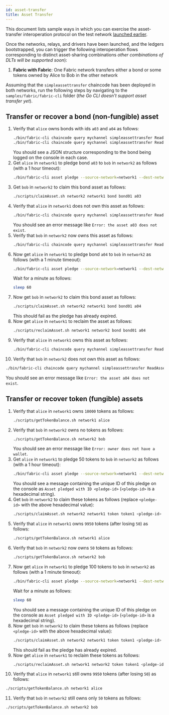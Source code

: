 ```yaml
---
id: asset-transfer
title: Asset Transfer
---
```


<!--
 Copyright IBM Corp. All Rights Reserved.

 SPDX-License-Identifier: CC-BY-4.0
 -->

This document lists sample ways in which you can exercise the asset-transfer interoperation protocol on the test network [launched earlier](../test-network/overview).

Once the networks, relays, and drivers have been launched, and the ledgers bootstrapped, you can trigger the following interoperation flows corresponding to distinct asset-sharing combinations _other combinations of DLTs will be supported soon_):
1. **Fabric with Fabric**: One Fabric network transfers either a bond or some tokens owned by Alice to Bob in the other network

Assuming that the `simpleassettransfer` chaincode has been deployed in both networks, run the following steps by navigating to the `samples/fabric/fabric-cli` folder (_the Go CLI doesn't support asset transfer yet_).

## Transfer or recover a bond (non-fungible) asset

1. Verify that `alice` owns bonds with ids `a03` and `a04` as follows:
   ```bash
   ./bin/fabric-cli chaincode query mychannel simpleassettransfer ReadAsset '["bond01","a03","true"]' --local-network=network1
   ./bin/fabric-cli chaincode query mychannel simpleassettransfer ReadAsset '["bond01","a04","true"]' --local-network=network1
   ```
   You should see a JSON structure corresponding to the bond being logged on the console in each case.
2. Get `alice` in `network1` to pledge bond `a03` to `bob` in `network2` as follows (with a 1 hour timeout):
   ```bash
   ./bin/fabric-cli asset pledge --source-network=network1 --dest-network=network2 --recipient=bob --expiry-secs=3600 --type=bond --ref=a03 --data-file=src/data/assetsForTransfer.json
   ```
3. Get `bob` in `network2` to claim this bond asset as follows:
   ```bash
   ./scripts/claimAsset.sh network2 network1 bond bond01 a03
   ```
4. Verify that `alice` in `network1` does not own this asset as follows:
   ```bash
   ./bin/fabric-cli chaincode query mychannel simpleassettransfer ReadAsset '["bond01","a03","true"]' --local-network=network1
   ```
   You should see an error message like `Error: the asset a03 does not exist`.
5. Verify that `bob` in `network2` now owns this asset as follows:
   ```bash
   ./bin/fabric-cli chaincode query mychannel simpleassettransfer ReadAsset '["bond01","a03","true"]' --local-network=network2
   ```
6. Now get `alice` in `network1` to pledge bond `a04` to `bob` in `network2` as follows (with a 1 minute timeout):
   ```bash
   ./bin/fabric-cli asset pledge --source-network=network1 --dest-network=network2 --recipient=bob --expiry-secs=60 --type=bond --ref=a04 --data-file=src/data/assetsForTransfer.json
   ```
   Wait for a minute as follows:
   ```bash
   sleep 60
   ```
7. Now get `bob` in `network2` to claim this bond asset as follows:
   ```bash
   ./scripts/claimAsset.sh network2 network1 bond bond01 a04
   ```
   This should fail as the pledge has already expired.
8. Now get `alice` in `network1` to reclaim the asset as follows:
   ```bash
   ./scripts/reclaimAsset.sh network1 network2 bond bond01 a04
   ```
9. Verify that `alice` in `network1` owns this asset as follows:
   ```bash
   ./bin/fabric-cli chaincode query mychannel simpleassettransfer ReadAsset '["bond01","a04","true"]' --local-network=network1
   ```
10. Verify that `bob` in `network2` does not own this asset as follows:
   ```bash
   ./bin/fabric-cli chaincode query mychannel simpleassettransfer ReadAsset '["bond01","a04","true"]' --local-network=network2
   ```
   You should see an error message like `Error: the asset a04 does not exist`.

## Transfer or recover token (fungible) assets

1. Verify that `alice` in `network1` owns `10000` tokens as follows:
   ```bash
   ./scripts/getTokenBalance.sh network1 alice
   ```
2. Verify that `bob` in `network2` owns no tokens as follows:
   ```bash
   ./scripts/getTokenBalance.sh network2 bob
   ```
   You should see an error message like `Error: owner does not have a wallet`.
3. Get `alice` in `network1` to pledge 50 tokens to `bob` in `network2` as follows (with a 1 hour timeout):
   ```bash
   ./bin/fabric-cli asset pledge --source-network=network1 --dest-network=network2 --recipient=bob --expiry-secs=3600 --type=token --units=50 --owner=alice --data-file=src/data/tokensForTransfer.json
   ```
   You should see a message containing the unique ID of this pledge on the console as `Asset pledged with ID <pledge-id>` (`<pledge-id>` is a hexadecimal string).
4. Get `bob` in `network2` to claim these tokens as follows (replace `<pledge-id>` with the above hexadecimal value):
   ```bash
   ./scripts/claimAsset.sh network2 network1 token token1 <pledge-id> 50
   ```
5. Verify that `alice` in `network1` owns `9950` tokens (after losing `50`) as follows:
   ```bash
   ./scripts/getTokenBalance.sh network1 alice
   ```
6. Verify that `bob` in `network2` now owns `50` tokens as follows:
   ```bash
   ./scripts/getTokenBalance.sh network2 bob
   ```
7. Now get `alice` in `network1` to pledge 100 tokens to `bob` in `network2` as follows (with a 1 minute timeout):
   ```bash
   ./bin/fabric-cli asset pledge --source-network=network1 --dest-network=network2 --recipient=bob --expiry-secs=60 --type=token --units=100 --owner=alice --data-file=src/data/tokensForTransfer.json
   ```
   Wait for a minute as follows:
   ```bash
   sleep 60
   ```
   You should see a message containing the unique ID of this pledge on the console as `Asset pledged with ID <pledge-id>` (`<pledge-id>` is a hexadecimal string).
8. Now get `bob` in `network2` to claim these tokens as follows (replace `<pledge-id>` with the above hexadecimal value):
   ```bash
   ./scripts/claimAsset.sh network2 network1 token token1 <pledge-id> 100
   ```
   This should fail as the pledge has already expired.
9. Now get `alice` in `network1` to reclaim these tokens as follows:
   ```bash
   ./scripts/reclaimAsset.sh network1 network2 token token1 <pledge-id>
   ```
10. Verify that `alice` in `network1` still owns `9950` tokens (after losing `50`) as follows:
   ```bash
   ./scripts/getTokenBalance.sh network1 alice
   ```
11. Verify that `bob` in `network2` still owns only `50` tokens as follows:
   ```bash
   ./scripts/getTokenBalance.sh network2 bob
   ```
